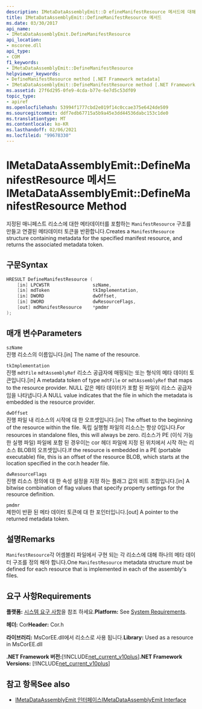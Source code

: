 ```yaml
---
description: IMetaDataAssemblyEmit::D efineManifestResource 메서드에 대해 자세히 알아보세요.
title: IMetaDataAssemblyEmit::DefineManifestResource 메서드
ms.date: 03/30/2017
api_name:
- IMetaDataAssemblyEmit.DefineManifestResource
api_location:
- mscoree.dll
api_type:
- COM
f1_keywords:
- IMetaDataAssemblyEmit::DefineManifestResource
helpviewer_keywords:
- DefineManifestResource method [.NET Framework metadata]
- IMetaDataAssemblyEmit::DefineManifestResource method [.NET Framework metadata]
ms.assetid: 27f6d295-0fe9-4cda-b77e-6e7d5c53df09
topic_type:
- apiref
ms.openlocfilehash: 53994f1777cbd2e019f14c0ccae375e6424de509
ms.sourcegitcommit: ddf7edb67715a5b9a45e3dd44536dabc153c1de0
ms.translationtype: MT
ms.contentlocale: ko-KR
ms.lasthandoff: 02/06/2021
ms.locfileid: "99678330"
---
```

# <a name="imetadataassemblyemitdefinemanifestresource-method"></a><span data-ttu-id="72ea2-103">IMetaDataAssemblyEmit::DefineManifestResource 메서드</span><span class="sxs-lookup"><span data-stu-id="72ea2-103">IMetaDataAssemblyEmit::DefineManifestResource Method</span></span>

<span data-ttu-id="72ea2-104">지정된 매니페스트 리소스에 대한 메타데이터를 포함하는 `ManifestResource` 구조를 만들고 연결된 메타데이터 토큰을 반환합니다.</span><span class="sxs-lookup"><span data-stu-id="72ea2-104">Creates a `ManifestResource` structure containing metadata for the specified manifest resource, and returns the associated metadata token.</span></span>  
  
## <a name="syntax"></a><span data-ttu-id="72ea2-105">구문</span><span class="sxs-lookup"><span data-stu-id="72ea2-105">Syntax</span></span>  
  
```cpp  
HRESULT DefineManifestResource (  
    [in] LPCWSTR                szName,
    [in] mdToken                tkImplementation,
    [in] DWORD                  dwOffset,
    [in] DWORD                  dwResourceFlags,  
    [out] mdManifestResource    *pmdmr  
);  
```  
  
## <a name="parameters"></a><span data-ttu-id="72ea2-106">매개 변수</span><span class="sxs-lookup"><span data-stu-id="72ea2-106">Parameters</span></span>  

 `szName`  
 <span data-ttu-id="72ea2-107">진행 리소스의 이름입니다.</span><span class="sxs-lookup"><span data-stu-id="72ea2-107">[in] The name of the resource.</span></span>  
  
 `tkImplementation`  
 <span data-ttu-id="72ea2-108">진행 `mdtFile` `mdtAssemblyRef` 리소스 공급자에 매핑되는 또는 형식의 메타 데이터 토큰입니다.</span><span class="sxs-lookup"><span data-stu-id="72ea2-108">[in] A metadata token of type `mdtFile` or `mdtAssemblyRef` that maps to the resource provider.</span></span> <span data-ttu-id="72ea2-109">NULL 값은 메타 데이터가 포함 된 파일이 리소스 공급자 임을 나타냅니다.</span><span class="sxs-lookup"><span data-stu-id="72ea2-109">A NULL value indicates that the file in which the metadata is embedded is the resource provider.</span></span>  
  
 `dwOffset`  
 <span data-ttu-id="72ea2-110">진행 파일 내 리소스의 시작에 대 한 오프셋입니다.</span><span class="sxs-lookup"><span data-stu-id="72ea2-110">[in] The offset to the beginning of the resource within the file.</span></span> <span data-ttu-id="72ea2-111">독립 실행형 파일의 리소스는 항상 0입니다.</span><span class="sxs-lookup"><span data-stu-id="72ea2-111">For resources in standalone files, this will always be zero.</span></span> <span data-ttu-id="72ea2-112">리소스가 PE (이식 가능한 실행 파일) 파일에 포함 된 경우이는 cor 헤더 파일에 지정 된 위치에서 시작 하는 리소스 BLOB의 오프셋입니다.</span><span class="sxs-lookup"><span data-stu-id="72ea2-112">If the resource is embedded in a PE (portable executable) file, this is an offset of the resource BLOB, which starts at the location specified in the cor.h header file.</span></span>  
  
 `dwResourceFlags`  
 <span data-ttu-id="72ea2-113">진행 리소스 정의에 대 한 속성 설정을 지정 하는 플래그 값의 비트 조합입니다.</span><span class="sxs-lookup"><span data-stu-id="72ea2-113">[in] A bitwise combination of flag values that specify property settings for the resource definition.</span></span>  
  
 `pmdmr`  
 <span data-ttu-id="72ea2-114">제한이 반환 된 메타 데이터 토큰에 대 한 포인터입니다.</span><span class="sxs-lookup"><span data-stu-id="72ea2-114">[out] A pointer to the returned metadata token.</span></span>  
  
## <a name="remarks"></a><span data-ttu-id="72ea2-115">설명</span><span class="sxs-lookup"><span data-stu-id="72ea2-115">Remarks</span></span>  

 <span data-ttu-id="72ea2-116">`ManifestResource`각 어셈블리 파일에서 구현 되는 각 리소스에 대해 하나의 메타 데이터 구조를 정의 해야 합니다.</span><span class="sxs-lookup"><span data-stu-id="72ea2-116">One `ManifestResource` metadata structure must be defined for each resource that is implemented in each of the assembly's files.</span></span>  
  
## <a name="requirements"></a><span data-ttu-id="72ea2-117">요구 사항</span><span class="sxs-lookup"><span data-stu-id="72ea2-117">Requirements</span></span>  

 <span data-ttu-id="72ea2-118">**플랫폼:** [시스템 요구 사항](../../get-started/system-requirements.md)을 참조 하세요.</span><span class="sxs-lookup"><span data-stu-id="72ea2-118">**Platform:** See [System Requirements](../../get-started/system-requirements.md).</span></span>  
  
 <span data-ttu-id="72ea2-119">**헤더:** Cor</span><span class="sxs-lookup"><span data-stu-id="72ea2-119">**Header:** Cor.h</span></span>  
  
 <span data-ttu-id="72ea2-120">**라이브러리:** MsCorEE.dll에서 리소스로 사용 됩니다.</span><span class="sxs-lookup"><span data-stu-id="72ea2-120">**Library:** Used as a resource in MsCorEE.dll</span></span>  
  
 <span data-ttu-id="72ea2-121">**.NET Framework 버전:**[!INCLUDE[net_current_v10plus](../../../../includes/net-current-v10plus-md.md)]</span><span class="sxs-lookup"><span data-stu-id="72ea2-121">**.NET Framework Versions:** [!INCLUDE[net_current_v10plus](../../../../includes/net-current-v10plus-md.md)]</span></span>  
  
## <a name="see-also"></a><span data-ttu-id="72ea2-122">참고 항목</span><span class="sxs-lookup"><span data-stu-id="72ea2-122">See also</span></span>

- [<span data-ttu-id="72ea2-123">IMetaDataAssemblyEmit 인터페이스</span><span class="sxs-lookup"><span data-stu-id="72ea2-123">IMetaDataAssemblyEmit Interface</span></span>](imetadataassemblyemit-interface.md)
